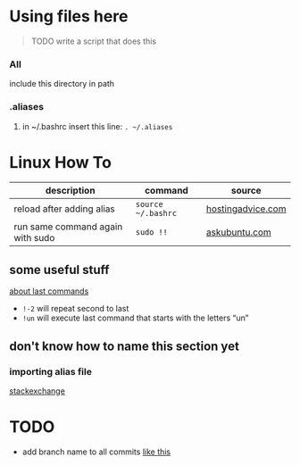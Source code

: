 # Using files here
> TODO write a script that does this
### All
include this directory in path

### .aliases
1. in ~/.bashrc insert this line: `. ~/.aliases` 

# Linux How To

| description | command | source|
|--|--|--|
| reload after adding alias |`source ~/.bashrc` | [hostingadvice.com](https://www.hostingadvice.com/how-to/set-command-aliases-linuxubuntudebian/) 
| run same command again with sudo | `sudo !!`  | [askubuntu.com](https://askubuntu.com/questions/300832/run-same-command-again-but-as-root)

## some useful stuff

[about last commands](https://www.ostechnix.com/5-ways-repeat-last-command-linux/)
- `!-2` will repeat second to last
- `!un` will execute last command that starts with the letters “un”

## don't know how to name this section yet
### importing alias file
[stackexchange](https://superuser.com/questions/331763/bashrc-loading-aliases-from-different-file)

# TODO
- add branch name to all commits [like this](https://stackoverflow.com/questions/5894946/how-to-add-gits-branch-name-to-the-commit-message)